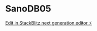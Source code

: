 # SanoDB05

[Edit in StackBlitz next generation editor ⚡️](https://stackblitz.com/~/github.com/scoshields/SanoDB05)